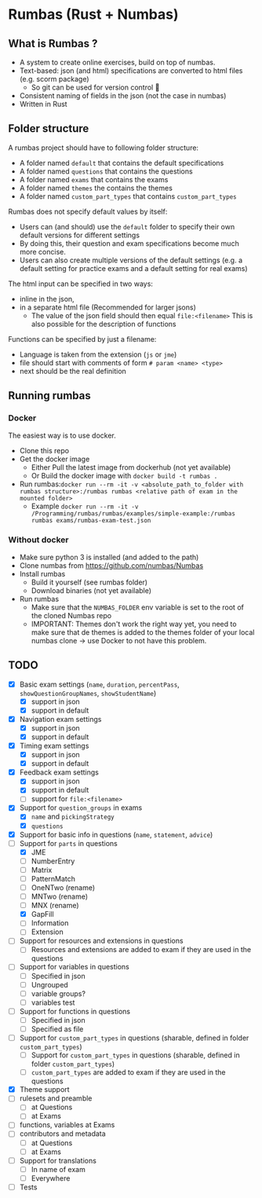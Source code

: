# Rumbas (Rust + Numbas)

## What is Rumbas ?

- A system to create online exercises, build on top of numbas.
- Text-based: json (and html) specifications are converted to html files (e.g. scorm package)
  - So git can be used for version control 🎉 
- Consistent naming of fields in the json (not the case in numbas)
- Written in Rust

## Folder structure
A rumbas project should have to following folder structure:
  - A folder named `default` that contains the default specifications
  - A folder named `questions` that contains the questions
  - A folder named `exams` that contains the exams
  - A folder named `themes` the contains the themes
  - A folder named `custom_part_types` that contains `custom_part_types`

Rumbas does not specify default values by itself:
  - Users can (and should) use the `default` folder to specify their own default versions for different settings
  - By doing this, their question and exam specifications become much more concise.
  - Users can also create multiple versions of the default settings (e.g. a default setting for practice exams and a default setting for real exams)

The html input can be specified in two ways:
  - inline in the json,
  - in a separate html file (Recommended for larger jsons)
      - The value of the json field should then equal `file:<filename>`
This is also possible for the description of functions

Functions can be specified by just a filename:
  - Language is taken from the extension (`js` or `jme`)
  - file should start with comments of form `# param <name> <type>`
  - next should be the real definition

## Running rumbas
### Docker
The easiest way is to use docker.
- Clone this repo
- Get the docker image
  - Either Pull the latest image from dockerhub (not yet available)
  - Or Build the docker image with `docker build -t rumbas .`
- Run rumbas:`docker run --rm -it -v <absolute_path_to_folder with rumbas structure>:/rumbas rumbas <relative path of exam in the mounted folder>`
  - Example `docker run --rm -it -v /Programming/rumbas/rumbas/examples/simple-example:/rumbas rumbas exams/rumbas-exam-test.json`

### Without docker
- Make sure python 3 is installed (and added to the path)
- Clone numbas from https://github.com/numbas/Numbas
- Install rumbas
  - Build it yourself (see rumbas folder)
  - Download binaries (not yet available)
- Run rumbas
  - Make sure that the `NUMBAS_FOLDER` env variable is set to the root of the cloned Numbas repo
  - IMPORTANT: Themes don't work the right way yet, you need to make sure that de themes is added to the themes folder of your local numbas clone -> use Docker to not have this problem.

## TODO
- [x] Basic exam settings (`name`, `duration`, `percentPass`, `showQuestionGroupNames`, `showStudentName`)
  - [x] support in json
  - [x] support in default
- [x] Navigation exam settings
  - [x] support in json
  - [x] support in default
- [x] Timing exam settings
  - [x] support in json
  - [x] support in default
- [x] Feedback exam settings
  - [x] support in json
  - [x] support in default
  - [ ] support for `file:<filename>`
- [x] Support for `question_groups` in exams
  - [x] `name` and `pickingStrategy`
  - [x] `questions`
- [x] Support for basic info in questions (`name`, `statement`, `advice`)
- [ ] Support for `parts` in questions
  - [x] JME
  - [ ] NumberEntry
  - [ ] Matrix
  - [ ] PatternMatch
  - [ ] OneNTwo (rename)
  - [ ] MNTwo (rename)
  - [ ] MNX (rename)
  - [x] GapFill
  - [ ] Information
  - [ ] Extension
- [ ] Support for resources and extensions in questions
  - [ ] Resources and extensions are added to exam if they are used in the questions
- [ ] Support for variables in questions
  - [ ] Specified in json
  - [ ] Ungrouped
  - [ ] variable groups?
  - [ ] variables test
- [ ] Support for functions in questions
  - [ ] Specified in json
  - [ ] Specified as file
- [ ] Support for `custom_part_types` in questions (sharable, defined in folder `custom_part_types`)
  - [ ] Support for `custom_part_types` in questions (sharable, defined in folder `custom_part_types`)
  - [ ] `custom_part_types` are added to exam if they are used in the questions
- [x] Theme support
- [ ] rulesets and preamble
  - [ ] at Questions
  - [ ] at Exams
- [ ] functions, variables at Exams
- [ ] contributors and metadata
  - [ ] at Questions
  - [ ] at Exams
- [ ] Support for translations
  - [ ] In name of exam
  - [ ] Everywhere
- [ ] Tests
